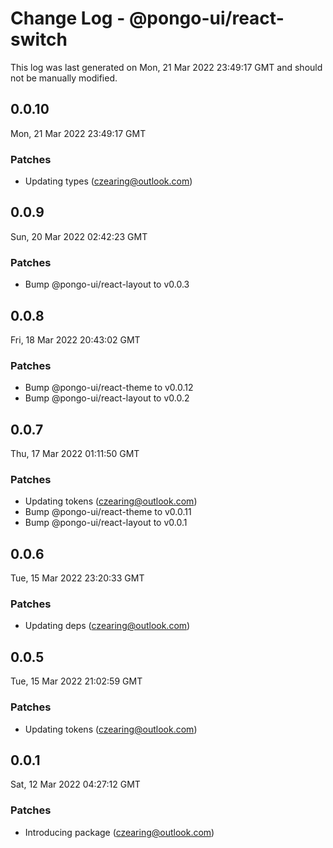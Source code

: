 # Change Log - @pongo-ui/react-switch

This log was last generated on Mon, 21 Mar 2022 23:49:17 GMT and should not be manually modified.

<!-- Start content -->

## 0.0.10

Mon, 21 Mar 2022 23:49:17 GMT

### Patches

- Updating types (czearing@outlook.com)

## 0.0.9

Sun, 20 Mar 2022 02:42:23 GMT

### Patches

- Bump @pongo-ui/react-layout to v0.0.3

## 0.0.8

Fri, 18 Mar 2022 20:43:02 GMT

### Patches

- Bump @pongo-ui/react-theme to v0.0.12
- Bump @pongo-ui/react-layout to v0.0.2

## 0.0.7

Thu, 17 Mar 2022 01:11:50 GMT

### Patches

- Updating tokens (czearing@outlook.com)
- Bump @pongo-ui/react-theme to v0.0.11
- Bump @pongo-ui/react-layout to v0.0.1

## 0.0.6

Tue, 15 Mar 2022 23:20:33 GMT

### Patches

- Updating deps (czearing@outlook.com)

## 0.0.5

Tue, 15 Mar 2022 21:02:59 GMT

### Patches

- Updating tokens (czearing@outlook.com)

## 0.0.1

Sat, 12 Mar 2022 04:27:12 GMT

### Patches

- Introducing package (czearing@outlook.com)
